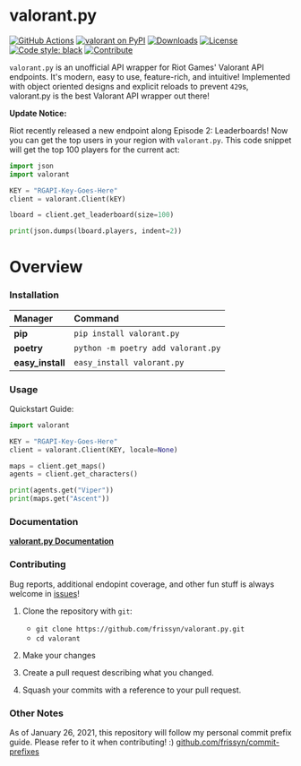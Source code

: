 # valorant.py

[![GitHub Actions](https://camo.githubusercontent.com/0fc9226929794d4d4dfb9ac05a1786942f8e4b4300207224277ac49e22e9fdb6/68747470733a2f2f7472617669732d63692e636f6d2f7073662f626c61636b2e7376673f6272616e63683d6d6173746572)](https://github.com/frissyn/valorant.py/actions)
[![valorant on PyPI](https://img.shields.io/pypi/v/valorant.svg)](https://pypi.python.org/pypi/valorant)
[![Downloads](https://pepy.tech/badge/valorant/month)](https://pepy.tech/project/valorant)
[![License](https://img.shields.io/pypi/l/valorant.svg)](https://pypi.python.org/pypi/valorant)
[![Code style: black](https://img.shields.io/badge/code%20style-black-000000.svg)](https://github.com/psf/black)
[![Contribute](https://img.shields.io/badge/contributions-welcome-brightgreen.svg?style=flat)](https://github.com/frissyn/valorant.py/issues)

`valorant.py` is an unofficial API wrapper for Riot Games' Valorant API endpoints. It's modern, easy to use, feature-rich, and intuitive! Implemented with object oriented designs and explicit reloads to prevent `429`s, valorant.py is the best Valorant API wrapper out there!

**Update Notice:**

Riot recently released a new endpoint along Episode 2: Leaderboards! Now you can get the top users in your region with `valorant.py`. This code snippet will get the top 100 players for the current act:

```python
import json
import valorant

KEY = "RGAPI-Key-Goes-Here"
client = valorant.Client(kEY)

lboard = client.get_leaderboard(size=100)

print(json.dumps(lboard.players, indent=2))
```

# Overview

### Installation

|Manager          |Command                           |
|:----------------|:---------------------------------|
|**pip**          |`pip install valorant.py`          |
|**poetry**       |`python -m poetry add valorant.py` |
|**easy_install** |`easy_install valorant.py`         |


### Usage

Quickstart Guide:
```python
import valorant

KEY = "RGAPI-Key-Goes-Here"
client = valorant.Client(KEY, locale=None)

maps = client.get_maps()
agents = client.get_characters()

print(agents.get("Viper"))
print(maps.get("Ascent"))
```

### Documentation

[**valorant.py Documentation**](https://github.com/frissyn/valorant.py/tree/master/docs)

### Contributing

Bug reports, additional endopint coverage, and other fun stuff is always welcome in [issues](https://github.com/frissyn/valorant.py/issues)!

1. Clone the repository with `git`:

   - `git clone https://github.com/frissyn/valorant.py.git`
   - `cd valorant`

2. Make your changes
3. Create a pull request describing what you changed.
4. Squash your commits with a reference to your pull request.

### Other Notes

As of January 26, 2021, this repository will follow my personal commit prefix guide. Please refer to it when contributing! :) [github.com/frissyn/commit-prefixes](https://github.com/frissyn/commit-prefixes)
